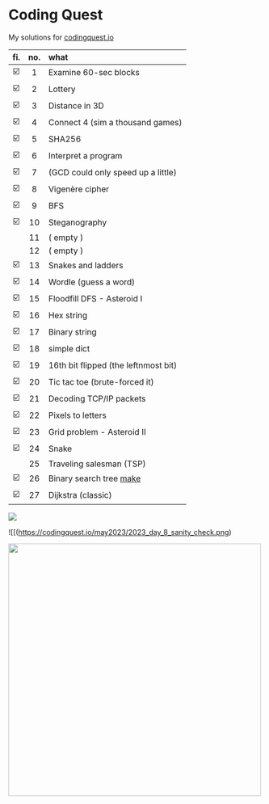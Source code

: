 # Coding Quest

My solutions for [codingquest.io](https://codingquest.io/) 

<!-- ![](https://codingquest.io/alien-256x256.png) -->

| fi. | no. | what |
| :----: | :-----: | :--- |
| ☑️      |    1    | Examine 60-sec blocks
| ☑️      |    2    | Lottery
| ☑️      |    3    | Distance in 3D
| ☑️      |    4    | Connect 4 (sim a thousand games)
| ☑️      |    5    | SHA256
| ☑️      |    6    | Interpret a program 
| ☑️      |    7    | (GCD could only speed up a little)
| ☑️      |    8    | Vigenère cipher
| ☑️      |    9    | BFS
| ☑️      |   10    | Steganography
|        |   11    | ( empty )
|        |   12    | ( empty )
| ☑️      |   13    | Snakes and ladders
| ☑️      |   14    | Wordle (guess a word)
| ☑️      |   15    | Floodfill DFS - Asteroid I
| ☑️      |   16    | Hex string
| ☑️      |   17    | Binary string 
| ☑️      |   18    | simple dict
| ☑️      |   19    | 16th bit flipped (the leftnmost bit)
| ☑️      |   20    | Tic tac toe (brute-forced it)
| ☑️      |   21    | Decoding TCP/IP packets
| ☑️      |   22    | Pixels to letters
| ☑️      |   23    | Grid problem - Asteroid II
| ☑️      |   24    | Snake
|        |   25    | Traveling salesman (TSP)
| ☑️      |   26    | Binary search tree [make](https://www.geeksforgeeks.org/binary-search-tree-set-1-search-and-insertion/)
| ☑️      |   27    | Dijkstra (classic)

![](https://mathworld.wolfram.com/images/eps-svg/MagicSquareNumerology_851.svg)

![[(https://codingquest.io/may2023/2023_day_8_sanity_check.png)

<img src="https://i.imgur.com/Su2FnSd.jpg" style="width:500px;" />
